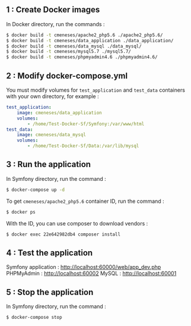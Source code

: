 1 : Create Docker images
-----------------------------

In Docker directory, run the commands : 
```bash
$ docker build -t cmeneses/apache2_php5.6 ./apache2_php5.6/
$ docker build -t cmeneses/data_application ./data_application/
$ docker build -t cmeneses/data_mysql ./data_mysql/
$ docker build -t cmeneses/mysql5.7 ./mysql5.7/
$ docker build -t cmeneses/phpmyadmin4.6 ./phpmyadmin4.6/
```

2 : Modify docker-compose.yml
-----------------------------
You must modify volumes for `test_application` and `test_data` containers with your own directory, for example :
```yaml
test_application:
    image: cmeneses/data_application
    volumes:
        - /home/Test-Docker-Sf/Symfony:/var/www/html
test_data:
    image: cmeneses/data_mysql
    volumes:
        - /home/Test-Docker-Sf/Data:/var/lib/mysql        
```

3 : Run the application
-----------------------------

In Symfony directory, run the command :
```bash
$ docker-compose up -d
```

To get `cmeneses/apache2_php5.6` container ID, run the command :  
```bash
$ docker ps
```

With the ID, you can use composer to download vendors :
```bash
$ docker exec 22e642982db4 composer install
```

4 : Test the application
-----------------------------
Symfony application : [http://localhost:60000/web/app_dev.php](http://localhost:60000/web/app_dev.php)
PHPMyAdmin : [http://localhost:60002](http://localhost:60002)
MySQL : [http://localhost:60001](http://localhost:60001)

5 : Stop the application
-----------------------------
In Symfony directory, run the command :
```bash
$ docker-compose stop
```